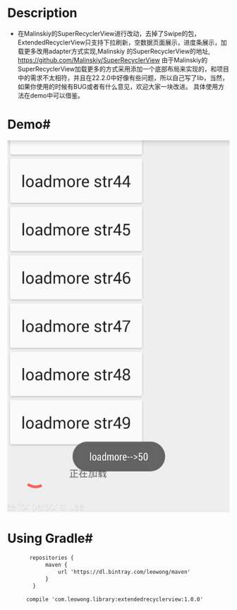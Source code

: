 # Description
* 在Malinskiy的SuperRecyclerView进行改动，去掉了Swipe的包，ExtendedRecyclerView只支持下拉刷新，空数据页面展示，进度条展示，加载更多改用adapter方式实现,Malinskiy 的SuperRecyclerView的地址, https://github.com/Malinskiy/SuperRecyclerView
由于Malinskiy的SuperRecyclerView加载更多的方式采用添加一个底部布局来实现的，和项目中的需求不太相符，并且在22.2.0中好像有些问题，所以自己写了lib，当然，如果你使用的时候有BUG或者有什么意见，欢迎大家一块改进。
具体使用方法在demo中可以借鉴。
# Demo#
![image](https://github.com/wanglg/resource/blob/master/20150630112733.png)
# Using Gradle#
```
       repositories {
            maven {
                url 'https://dl.bintray.com/leowong/maven'
            }
        }
```

```
      compile 'com.leowong.library:extendedrecyclerview:1.0.0'
```
